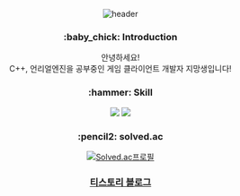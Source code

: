  <div align=center>
  
![header](https://capsule-render.vercel.app/api?type=waving&color=000000&height=200&section=header&text=Welcome!&fontSize=90&fontColor=ffffff&fontAlignY=40)
<h3>:baby_chick: Introduction </h3> </a>
안녕하세요!<br> 
C++, 언리얼엔진을 공부중인 게임 클라이언트 개발자 지망생입니다!
<h3>:hammer: Skill </h3> </a>
 <img src="https://img.shields.io/badge/Unreal Engine-0E1128?style=flat&logo=UnrealEngine&logoColor=white"/>
 <img src="https://img.shields.io/badge/C++-00599C?style=flat&logo=cplusplus&logoColor=white"/>
 
<h3>:pencil2: solved.ac </h3> </a>

[![Solved.ac프로필](http://mazassumnida.wtf/api/v2/generate_badge?boj=20183146)](https://solved.ac/20183146)

<a href="https://r-p-p.tistory.com/" > <h3>티스토리 블로그 </a>
</div>
